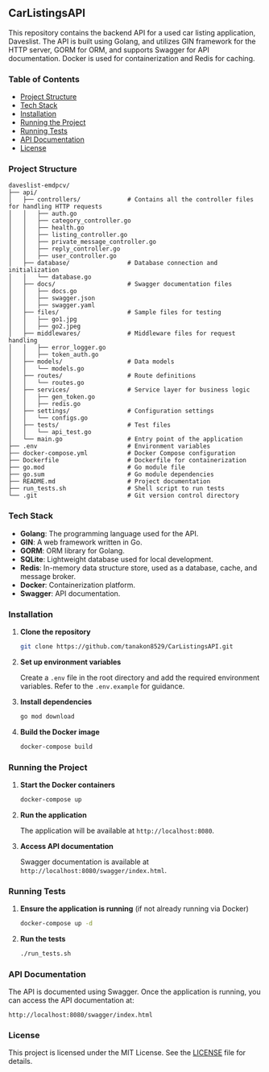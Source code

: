 ## CarListingsAPI

This repository contains the backend API for a used car listing application, Daveslist. The API is built using Golang, and utilizes GIN framework for the HTTP server, GORM for ORM, and supports Swagger for API documentation. Docker is used for containerization and Redis for caching.

### Table of Contents

- [Project Structure](#project-structure)
- [Tech Stack](#tech-stack)
- [Installation](#installation)
- [Running the Project](#running-the-project)
- [Running Tests](#running-tests)
- [API Documentation](#api-documentation)
- [License](#license)

### Project Structure

```plaintext
daveslist-emdpcv/
├── api/
│   ├── controllers/             # Contains all the controller files for handling HTTP requests
│   │   ├── auth.go
│   │   ├── category_controller.go
│   │   ├── health.go
│   │   ├── listing_controller.go
│   │   ├── private_message_controller.go
│   │   ├── reply_controller.go
│   │   ├── user_controller.go
│   ├── database/                # Database connection and initialization
│   │   └── database.go
│   ├── docs/                    # Swagger documentation files
│   │   ├── docs.go
│   │   ├── swagger.json
│   │   ├── swagger.yaml
│   ├── files/                   # Sample files for testing
│   │   ├── go1.jpg
│   │   ├── go2.jpeg
│   ├── middlewares/             # Middleware files for request handling
│   │   ├── error_logger.go
│   │   ├── token_auth.go
│   ├── models/                  # Data models
│   │   └── models.go
│   ├── routes/                  # Route definitions
│   │   └── routes.go
│   ├── services/                # Service layer for business logic
│   │   ├── gen_token.go
│   │   ├── redis.go
│   ├── settings/                # Configuration settings
│   │   └── configs.go
│   ├── tests/                   # Test files
│   │   └── api_test.go
│   └── main.go                  # Entry point of the application
├── .env                         # Environment variables
├── docker-compose.yml           # Docker Compose configuration
├── Dockerfile                   # Dockerfile for containerization
├── go.mod                       # Go module file
├── go.sum                       # Go module dependencies
├── README.md                    # Project documentation
├── run_tests.sh                 # Shell script to run tests
└── .git                         # Git version control directory
```

### Tech Stack

- **Golang**: The programming language used for the API.
- **GIN**: A web framework written in Go.
- **GORM**: ORM library for Golang.
- **SQLite**: Lightweight database used for local development.
- **Redis**: In-memory data structure store, used as a database, cache, and message broker.
- **Docker**: Containerization platform.
- **Swagger**: API documentation.

### Installation

1. **Clone the repository**

    ```sh
    git clone https://github.com/tanakon8529/CarListingsAPI.git
    ```

2. **Set up environment variables**

    Create a `.env` file in the root directory and add the required environment variables. Refer to the `.env.example` for guidance.

3. **Install dependencies**

    ```sh
    go mod download
    ```

4. **Build the Docker image**

    ```sh
    docker-compose build
    ```

### Running the Project

1. **Start the Docker containers**

    ```sh
    docker-compose up
    ```

2. **Run the application**

    The application will be available at `http://localhost:8080`.

3. **Access API documentation**

    Swagger documentation is available at `http://localhost:8080/swagger/index.html`.

### Running Tests

1. **Ensure the application is running** (if not already running via Docker)

    ```sh
    docker-compose up -d
    ```

2. **Run the tests**

    ```sh
    ./run_tests.sh
    ```

### API Documentation

The API is documented using Swagger. Once the application is running, you can access the API documentation at:

```
http://localhost:8080/swagger/index.html
```

### License

This project is licensed under the MIT License. See the [LICENSE](LICENSE) file for details.
